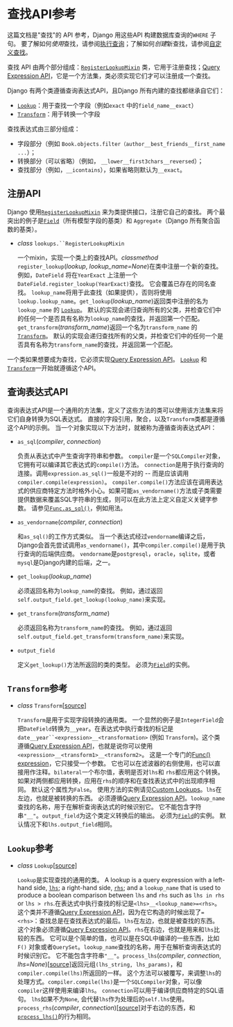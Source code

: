 # 查找API参考

这篇文档是"查找"的 API 参考，Django 用这些API 构建数据库查询的`WHERE` 子句。 要了解如何*使用*查找，请参阅[执行查询](https://yiyibooks.cn/__trs__/xx/Django_1.11.6/topics/db/queries.html)；了解如何*创建*新查找，请参阅[自定义查找](https://yiyibooks.cn/__trs__/xx/Django_1.11.6/howto/custom-lookups.html)。

查找 API 由两个部分组成：[`RegisterLookupMixin`](https://yiyibooks.cn/__trs__/xx/Django_1.11.6/ref/models/lookups.html#django.db.models.lookups.RegisterLookupMixin) 类，它用于注册查找；[Query Expression API](https://yiyibooks.cn/__trs__/xx/Django_1.11.6/ref/models/lookups.html#query-expression)，它是一个方法集，类必须实现它们才可以注册成一个查找。

Django 有两个类遵循查询表达式API，且Django 所有内建的查找都继承自它们：

- [`Lookup`](https://yiyibooks.cn/__trs__/xx/Django_1.11.6/ref/models/lookups.html#django.db.models.Lookup)：用于查找一个字段（例如`exact` 中的`field_name__exact`）
- [`Transform`](https://yiyibooks.cn/__trs__/xx/Django_1.11.6/ref/models/lookups.html#django.db.models.Transform)：用于转换一个字段

查找表达式由三部分组成：

- 字段部分（例如 `Book.objects.filter（author__best_friends__first_name ...`）；
- 转换部分（可以省略）（例如， `__lower__first3chars__reversed`）；
- 查找部分（例如，`__icontains`），如果省略则默认为`__exact`。



## 注册API 

Django 使用[`RegisterLookupMixin`](https://yiyibooks.cn/__trs__/xx/Django_1.11.6/ref/models/lookups.html#django.db.models.lookups.RegisterLookupMixin) 来为类提供接口，注册它自己的查找。 两个最突出的例子是[`Field`](https://yiyibooks.cn/__trs__/xx/Django_1.11.6/ref/models/fields.html#django.db.models.Field)（所有模型字段的基类）和 `Aggregate`（Django 所有聚合函数的基类）。

- *class* `lookups.``RegisterLookupMixin`

  一个mixin，实现一个类上的查找API。*classmethod* `register_lookup`(*lookup*, *lookup_name=None*)在类中注册一个新的查找。 例如，`DateField` 将在`YearExact` 上注册一个 `DateField.register_lookup(YearExact)`查找。 它会覆盖已存在的同名查找。 `lookup_name`将用于此查找（如果提供），否则将使用`lookup.lookup_name`。`get_lookup`(*lookup_name*)返回类中注册的名为`lookup_name` 的 [`Lookup`](https://yiyibooks.cn/__trs__/xx/Django_1.11.6/ref/models/lookups.html#django.db.models.Lookup)。 默认的实现会递归查询所有的父类，并检查它们中的任何一个是否具有名称为`lookup_name`的查找，并返回第一个匹配。`get_transform`(*transform_name*)返回一个名为`transform_name` 的[`Transform`](https://yiyibooks.cn/__trs__/xx/Django_1.11.6/ref/models/lookups.html#django.db.models.Transform)。 默认的实现会递归查找所有的父类，并检查它们中的任何一个是否具有名称为`transform_name`的查找，并返回第一个匹配。

一个类如果想要成为查找，它必须实现[Query Expression API](https://yiyibooks.cn/__trs__/xx/Django_1.11.6/ref/models/lookups.html#query-expression)。 [`Lookup`](https://yiyibooks.cn/__trs__/xx/Django_1.11.6/ref/models/lookups.html#django.db.models.Lookup) 和[`Transform`](https://yiyibooks.cn/__trs__/xx/Django_1.11.6/ref/models/lookups.html#django.db.models.Transform)一开始就遵循这个API。



## 查询表达式API 

查询表达式API是一个通用的方法集，定义了这些方法的类可以使用该方法集来将它们自身转换为SQL表达式。 直接的字段引用，聚合，以及`Transform`类都是遵循这个API的示例。 当一个对象实现以下方法时，就被称为遵循查询表达式API：

- `as_sql`(*compiler*, *connection*)

  负责从表达式中产生查询字符串和参数。 `compiler`是一个`SQLCompiler`对象，它拥有可以编译其它表达式的`compile()`方法。 `connection`是用于执行查询的连接。调用`expression.as_sql()`一般是不对的 -- 而是应该调用`compiler.compile(expression)`。 `compiler.compile()`方法应该在调用表达式的供应商特定方法时格外小心。如果可能`as_vendorname()`方法或子类需要提供数据来覆盖SQL字符串的生成，则可以在此方法上定义自定义关键字参数。 请参见[`Func.as_sql()`](https://yiyibooks.cn/__trs__/xx/Django_1.11.6/ref/models/expressions.html#django.db.models.Func.as_sql)，例如用法。

- `as_vendorname`(*compiler*, *connection*)

  和`as_sql()`的工作方式类似。 当一个表达式经过`vendorname`编译之后， Django会首先尝试调用`as_vendorname()`，其中`compiler.compile()`是用于执行查询的后端供应商。 `vendorname`是`postgresql`，`oracle`，`sqlite`，或者`mysql`是Django内建的后端，之一。

- `get_lookup`(*lookup_name*)

  必须返回名称为`lookup_name`的查找。 例如，通过返回`self.output_field.get_lookup(lookup_name)`来实现。

- `get_transform`(*transform_name*)

  必须返回名称为`transform_name`的查找。 例如，通过返回`self.output_field.get_transform(transform_name)`来实现。

- `output_field`

  定义`get_lookup()`方法所返回的类的类型。 必须为[`Field`](https://yiyibooks.cn/__trs__/xx/Django_1.11.6/ref/models/fields.html#django.db.models.Field)的实例。



## `Transform`参考

- *class* `Transform`[[source\]](https://yiyibooks.cn/__trs__/xx/Django_1.11.6/_modules/django/db/models/lookups.html#Transform)

  `Transform`是用于实现字段转换的通用类。 一个显然的例子是`IntegerField`会把`DateField`转换为`__year`。在表达式中执行查找的标记是`date__year``<expression>__<transformation>` (例如 `Transform`)。这个类遵循[Query Expression API](https://yiyibooks.cn/__trs__/xx/Django_1.11.6/ref/models/lookups.html#query-expression)，也就是说你可以使用 `<expression>__<transform1>__<transform2>`。 这是一个专门的[Func() expression](https://yiyibooks.cn/__trs__/xx/Django_1.11.6/ref/models/expressions.html#func-expressions)，它只接受一个参数。 它也可以在滤波器的右侧使用，也可以直接用作注释。`bilateral`一个布尔值，表明是否对`lhs`和 `rhs`都应用这个转换。 如果对两侧都应用转换，应用在`rhs`的顺序和在查找表达式中的出现顺序相同。 默认这个属性为`False`。 使用方法的实例请见[Custom Lookups](https://yiyibooks.cn/__trs__/xx/Django_1.11.6/howto/custom-lookups.html)。`lhs`在左边，也就是被转换的东西。 必须遵循[Query Expression API](https://yiyibooks.cn/__trs__/xx/Django_1.11.6/ref/models/lookups.html#query-expression)。`lookup_name`查找的名称，用于在解析查询表达式的时候识别它。 它不能包含字符串`"__"`。`output_field`为这个类定义转换后的输出。 必须为[`Field`](https://yiyibooks.cn/__trs__/xx/Django_1.11.6/ref/models/fields.html#django.db.models.Field)的实例。 默认情况下和`lhs.output_field`相同。



## `Lookup`参考

- *class* `Lookup`[[source\]](https://yiyibooks.cn/__trs__/xx/Django_1.11.6/_modules/django/db/models/lookups.html#Lookup)

  `Lookup`是实现查找的通用的类。 A lookup is a query expression with a left-hand side, [`lhs`](https://yiyibooks.cn/__trs__/xx/Django_1.11.6/ref/models/lookups.html#django.db.models.Lookup.lhs); a right-hand side, [`rhs`](https://yiyibooks.cn/__trs__/xx/Django_1.11.6/ref/models/lookups.html#django.db.models.Lookup.rhs); and a `lookup_name` that is used to produce a boolean comparison between `lhs` and `rhs` such as `lhs in rhs` or `lhs > rhs`.在表达式中执行查找的标记是`<lhs>__<lookup_name>=<rhs>`。这个类并不遵循[Query Expression API](https://yiyibooks.cn/__trs__/xx/Django_1.11.6/ref/models/lookups.html#query-expression)，因为在它构造的时候出现了`=<rhs>`：查找总是在查找表达式的最后。`lhs`在左边，也就是被查找的东西。 这个对象必须遵循[Query Expression API](https://yiyibooks.cn/__trs__/xx/Django_1.11.6/ref/models/lookups.html#query-expression)。`rhs`在右边，也就是用来和`lhs`比较的东西。 它可以是个简单的值，也可以是在SQL中编译的一些东西，比如 `F()` 对象或者`QuerySet`。`lookup_name`查找的名称，用于在解析查询表达式的时候识别它。 它不能包含字符串`"__"`。`process_lhs`(*compiler*, *connection*, *lhs=None*)[[source\]](https://yiyibooks.cn/__trs__/xx/Django_1.11.6/_modules/django/db/models/lookups.html#Lookup.process_lhs)返回元组`(lhs_string, lhs_params)`，和`compiler.compile(lhs)`所返回的一样。 这个方法可以被覆写，来调整`lhs`的处理方式。`compiler.compile(lhs)`是一个`SQLCompiler`对象，可以像 `compiler`这样使用来编译`lhs`。 `connection`可以用于编译供应商特定的SQL语句。 `lhs`如果不为`None`, 会代替`lhs`作为处理后的`self.lhs`使用。`process_rhs`(*compiler*, *connection*)[[source\]](https://yiyibooks.cn/__trs__/xx/Django_1.11.6/_modules/django/db/models/lookups.html#Lookup.process_rhs)对于右边的东西，和[`process_lhs()`](https://yiyibooks.cn/__trs__/xx/Django_1.11.6/ref/models/lookups.html#django.db.models.Lookup.process_lhs)的行为相同。